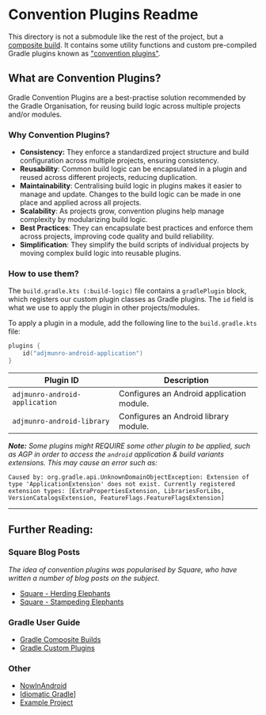 # Convention Plugins Readme
This directory is not a submodule like the rest of the project, but a [composite build](https://docs.gradle.org/current/userguide/composite_builds.html). It contains some utility functions and custom pre-compiled Gradle plugins known as ["convention plugins"](https://developer.squareup.com/blog/herding-elephants/).

## What are Convention Plugins?
Gradle Convention Plugins are a best-practise solution recommended by the Gradle Organisation, for reusing build logic across multiple projects and/or modules.

### Why Convention Plugins?
 - **Consistency:** They enforce a standardized project structure and build configuration across multiple projects, ensuring consistency.  
 - **Reusability**: Common build logic can be encapsulated in a plugin and reused across different projects, reducing duplication.  
 - **Maintainability**: Centralising build logic in plugins makes it easier to manage and update. Changes to the build logic can be made in one place and applied across all projects.  
 - **Scalability**: As projects grow, convention plugins help manage complexity by modularizing build logic.  
 - **Best Practices**: They can encapsulate best practices and enforce them across projects, improving code quality and build reliability.  
 - **Simplification**: They simplify the build scripts of individual projects by moving complex build logic into reusable plugins.

### How to use them?
The `build.gradle.kts (:build-logic)` file contains a `gradlePlugin` block, which registers our custom plugin classes as Gradle plugins. The `id` field is what we use to apply the plugin in other projects/modules.  

To apply a plugin in a module, add the following line to the `build.gradle.kts` file:
```kotlin
plugins {
    id("adjmunro-android-application")
}
```

| **Plugin ID**                  | **Description**                                          |
|--------------------------------|----------------------------------------------------------|
| `adjmunro-android-application` | Configures an Android application module.                |
| `adjmunro-android-library`     | Configures an Android library module.                    |

***Note:*** *Some plugins might REQUIRE some other plugin to be applied, such as AGP in order to access the `android` application & build variants extensions. This may cause an error such as:*
```logcatfilter 
Caused by: org.gradle.api.UnknownDomainObjectException: Extension of type 'ApplicationExtension' does not exist. Currently registered extension types: [ExtraPropertiesExtension, LibrariesForLibs, VersionCatalogsExtension, FeatureFlags.FeatureFlagsExtension]
```

---
## Further Reading:
### Square Blog Posts
*The idea of convention plugins was popularised by Square, who have written a number of blog posts on the subject.*
- [Square - Herding Elephants](https://developer.squareup.com/blog/herding-elephants/)
- [Square - Stampeding Elephants](https://developer.squareup.com/blog/stampeding-elephants/)

### Gradle User Guide
- [Gradle Composite Builds](https://docs.gradle.org/current/userguide/composite_builds.html)
- [Gradle Custom Plugins](https://docs.gradle.org/current/userguide/custom_plugins.html)

### Other
- [NowInAndroid](https://github.com/android/nowinandroid/blob/main/build-logic/README.md)
- [Idiomatic Gradle](https://github.com/jjohannes/idiomatic-gradle)]
- [Example Project](https://github.com/blank15/SplashWallpaper/tree/master/build-logic)
